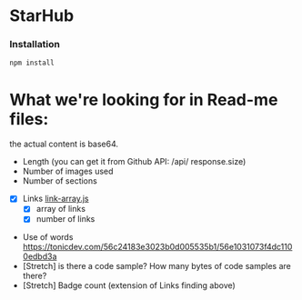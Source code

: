 # StarHub

### Installation
```js
npm install
```

# What we're looking for in Read-me files:

the actual content is base64.

  * Length (you can get it from Github API: /api/ response.size)
  * Number of images used
  * Number of sections
  - [x] Links [link-array.js](link-array.js)
    - [x] array of links
    - [x] number of links
  * Use of words https://tonicdev.com/56c24183e3023b0d005535b1/56e1031073f4dc1100edbd3a
  * [Stretch] is there a code sample? How many bytes of code samples are there?
  * [Stretch] Badge count (extension of Links finding above)
